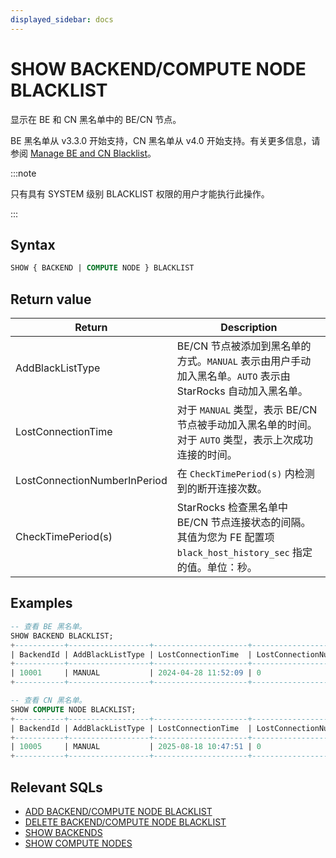 ```yaml
---
displayed_sidebar: docs
---
```


# SHOW BACKEND/COMPUTE NODE BLACKLIST

显示在 BE 和 CN 黑名单中的 BE/CN 节点。

BE 黑名单从 v3.3.0 开始支持，CN 黑名单从 v4.0 开始支持。有关更多信息，请参阅 [Manage BE and CN Blacklist](../../../../administration/management/BE_blacklist.md)。

:::note

只有具有 SYSTEM 级别 BLACKLIST 权限的用户才能执行此操作。

:::

## Syntax

```SQL
SHOW { BACKEND | COMPUTE NODE } BLACKLIST
```

## Return value

| **Return**                   | **Description**                                              |
| ---------------------------- | ------------------------------------------------------------ |
| AddBlackListType             | BE/CN 节点被添加到黑名单的方式。`MANUAL` 表示由用户手动加入黑名单。`AUTO` 表示由 StarRocks 自动加入黑名单。 |
| LostConnectionTime           | 对于 `MANUAL` 类型，表示 BE/CN 节点被手动加入黑名单的时间。<br />对于 `AUTO` 类型，表示上次成功连接的时间。 |
| LostConnectionNumberInPeriod | 在 `CheckTimePeriod(s)` 内检测到的断开连接次数。 |
| CheckTimePeriod(s)           | StarRocks 检查黑名单中 BE/CN 节点连接状态的间隔。其值为您为 FE 配置项 `black_host_history_sec` 指定的值。单位：秒。 |

## Examples

```SQL
-- 查看 BE 黑名单。
SHOW BACKEND BLACKLIST;
+-----------+------------------+---------------------+------------------------------+--------------------+
| BackendId | AddBlackListType | LostConnectionTime  | LostConnectionNumberInPeriod | CheckTimePeriod(s) |
+-----------+------------------+---------------------+------------------------------+--------------------+
| 10001     | MANUAL           | 2024-04-28 11:52:09 | 0                            | 5                  |
+-----------+------------------+---------------------+------------------------------+--------------------+

-- 查看 CN 黑名单。
SHOW COMPUTE NODE BLACKLIST;
+-----------+------------------+---------------------+------------------------------+--------------------+
| BackendId | AddBlackListType | LostConnectionTime  | LostConnectionNumberInPeriod | CheckTimePeriod(s) |
+-----------+------------------+---------------------+------------------------------+--------------------+
| 10005     | MANUAL           | 2025-08-18 10:47:51 | 0                            | 5                  |
+-----------+------------------+---------------------+------------------------------+--------------------+
```

## Relevant SQLs

- [ADD BACKEND/COMPUTE NODE BLACKLIST](./ADD_BACKEND_BLACKLIST.md)
- [DELETE BACKEND/COMPUTE NODE BLACKLIST](./DELETE_BACKEND_BLACKLIST.md)
- [SHOW BACKENDS](SHOW_BACKENDS.md)
- [SHOW COMPUTE NODES](./SHOW_COMPUTE_NODES.md)